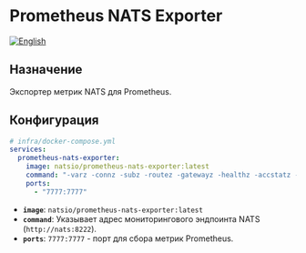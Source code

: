# Prometheus NATS Exporter
[![English](https://img.shields.io/badge/lang-English-blue.svg)](../../../en/infra/prometheus-nats-exporter/index.md)

## Назначение

Экспортер метрик NATS для Prometheus.

## Конфигурация

```yaml
# infra/docker-compose.yml
services:
  prometheus-nats-exporter:
    image: natsio/prometheus-nats-exporter:latest
    command: "-varz -connz -subz -routez -gatewayz -healthz -accstatz -leafz -jsz=all http://nats:8222"
    ports:
      - "7777:7777"
```

- **`image`**: `natsio/prometheus-nats-exporter:latest`
- **`command`**: Указывает адрес мониторингового эндпоинта NATS (`http://nats:8222`).
- **`ports`**: `7777:7777` - порт для сбора метрик Prometheus.